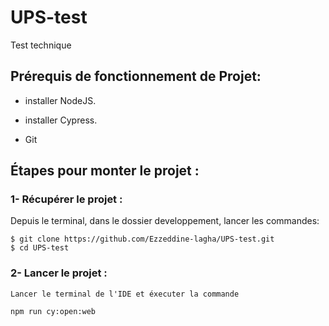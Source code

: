 # UPS-test

Test technique

## Prérequis de fonctionnement de Projet: 

- installer NodeJS.

- installer Cypress.

- Git 

## Étapes pour monter le projet : 

### 1- Récupérer le projet :  

Depuis le terminal, dans le dossier developpement, lancer les commandes: 

    $ git clone https://github.com/Ezzeddine-lagha/UPS-test.git
    $ cd UPS-test

### 2- Lancer le projet :

    Lancer le terminal de l'IDE et éxecuter la commande
   
    npm run cy:open:web
